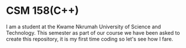 # CSM 158(C++)
I am a student at the Kwame Nkrumah University of Science and Technology.  This semester as part of our course we have been asked to create  this  repository,  it is my first time coding so let's see how I fare.
